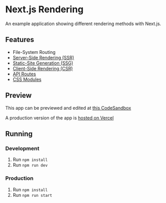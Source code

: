 # Next.js Rendering

An example application showing different rendering methods with Next.js.

## Features

- File-System Routing
- [Server-Side Rendering (SSR)](src/pages/ssr.js)
- [Static-Site Generation (SSG)](src/pages/ssg.js)
- [Client-Side Rendering (CSR)](src/pages/csr.js)
- [API Routes](src/pages/api/fakeCars.js)
- [CSS Modules](src/components/Car/Car.module.css)

## Preview

This app can be previewed and edited at [this CodeSandbox](https://codesandbox.io/s/github/Josh-McFarlin/nextjs-rendering)

A production version of the app is [hosted on Vercel](https://nextjs-rendering.vercel.app/)

## Running

### Development

1. Run `npm install`
2. Run `npm run dev`

### Production

1. Run `npm install`
2. Run `npm run start`
